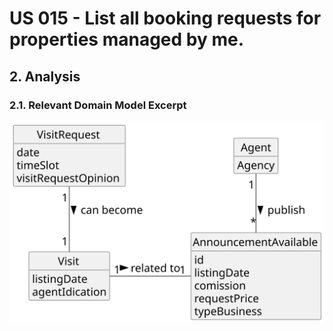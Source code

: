 # US 015 - List all booking requests for properties managed by me.

## 2. Analysis

### 2.1. Relevant Domain Model Excerpt 

![Domain Model](svg/us015-domain-model.svg)
